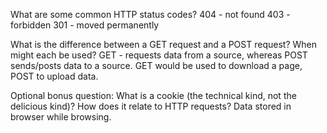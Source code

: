 What are some common HTTP status codes?
404 - not found
403 - forbidden
301 - moved permanently

What is the difference between a GET request and a POST request? When might each be used?
GET - requests data from a source, whereas POST sends/posts data to a source. GET would be used to download a page, POST to upload data.

Optional bonus question: What is a cookie (the technical kind, not the delicious kind)? How does it relate to HTTP requests?
Data stored in browser while browsing.
